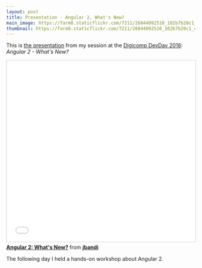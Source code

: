 ```yaml
---
layout: post
title: Presentation - Angular 2, What's New?
main_image: https://farm8.staticflickr.com/7211/26844092510_102b7b20c1_b.jpg
thumbnail: https://farm8.staticflickr.com/7211/26844092510_102b7b20c1_q.jpg
---
```


This is [the presentation](http://www.slideshare.net/jbandi/angular-2-whats-new/jbandi/angular-2-whats-new) from my session at the [Digicomp DevDay 2016](http://www2.digicomp.ch/l/78372/2016-03-21/2vlkjk): *Angular 2 - What's New?*

<iframe src="//www.slideshare.net/slideshow/embed_code/key/K3e8Yhi2qM9o3" width="595" height="485" frameborder="0" marginwidth="0" marginheight="0" scrolling="no" style="border:1px solid #CCC; border-width:1px; margin-bottom:5px; max-width: 100%;" allowfullscreen> </iframe> <div style="margin-bottom:5px"> <strong> <a href="//www.slideshare.net/jbandi/angular-2-whats-new" title="Angular 2: What&#x27;s New?" target="_blank">Angular 2: What&#x27;s New?</a> </strong> from <strong><a href="//www.slideshare.net/jbandi" target="_blank">jbandi</a></strong> </div>

The following day I held a hands-on workshop about Angular 2.
